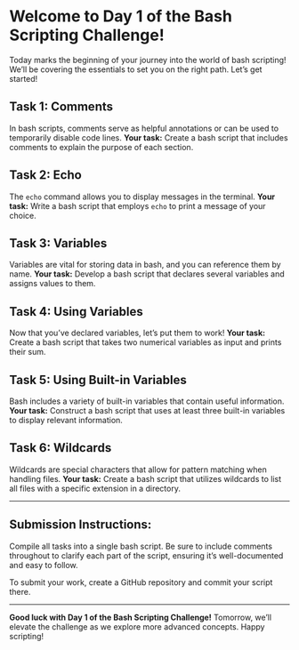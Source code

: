 # Welcome to Day 1 of the Bash Scripting Challenge!

Today marks the beginning of your journey into the world of bash scripting! We’ll be covering the essentials to set you on the right path. Let’s get started!

## Task 1: Comments
In bash scripts, comments serve as helpful annotations or can be used to temporarily disable code lines. **Your task:** Create a bash script that includes comments to explain the purpose of each section.

## Task 2: Echo
The `echo` command allows you to display messages in the terminal. **Your task:** Write a bash script that employs `echo` to print a message of your choice.

## Task 3: Variables
Variables are vital for storing data in bash, and you can reference them by name. **Your task:** Develop a bash script that declares several variables and assigns values to them.

## Task 4: Using Variables
Now that you’ve declared variables, let’s put them to work! **Your task:** Create a bash script that takes two numerical variables as input and prints their sum.

## Task 5: Using Built-in Variables
Bash includes a variety of built-in variables that contain useful information. **Your task:** Construct a bash script that uses at least three built-in variables to display relevant information.

## Task 6: Wildcards
Wildcards are special characters that allow for pattern matching when handling files. **Your task:** Create a bash script that utilizes wildcards to list all files with a specific extension in a directory.

---

## Submission Instructions:
Compile all tasks into a single bash script. Be sure to include comments throughout to clarify each part of the script, ensuring it’s well-documented and easy to follow.

To submit your work, create a GitHub repository and commit your script there.

---

**Good luck with Day 1 of the Bash Scripting Challenge!** Tomorrow, we’ll elevate the challenge as we explore more advanced concepts. Happy scripting!
